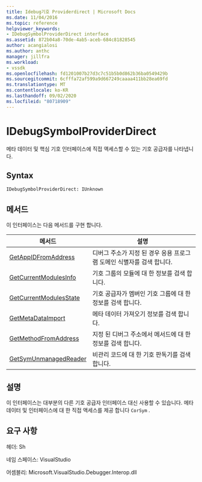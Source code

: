 ```yaml
---
title: Idebug기호 Providerdirect | Microsoft Docs
ms.date: 11/04/2016
ms.topic: reference
helpviewer_keywords:
- IDebugSymbolProviderDirect interface
ms.assetid: 872b04a8-70de-4ab5-aceb-684c81828545
author: acangialosi
ms.author: anthc
manager: jillfra
ms.workload:
- vssdk
ms.openlocfilehash: fd1201007b27d3c7c51b5b0d862b36ba0549429b
ms.sourcegitcommit: 6cfffa72af599a9d667249caaaa411bb28ea69fd
ms.translationtype: MT
ms.contentlocale: ko-KR
ms.lasthandoff: 09/02/2020
ms.locfileid: "80718909"
---
```

# <a name="idebugsymbolproviderdirect"></a>IDebugSymbolProviderDirect
메타 데이터 및 핵심 기호 인터페이스에 직접 액세스할 수 있는 기호 공급자를 나타냅니다.

## <a name="syntax"></a>Syntax

```
IDebugSymbolProviderDirect: IUnknown
```

## <a name="methods"></a>메서드
 이 인터페이스는 다음 메서드를 구현 합니다.

|메서드|설명|
|------------|-----------------|
|[GetAppIDFromAddress](../../../extensibility/debugger/reference/idebugsymbolproviderdirect-getappidfromaddress.md)|디버그 주소가 지정 된 경우 응용 프로그램 도메인 식별자를 검색 합니다.|
|[GetCurrentModulesInfo](../../../extensibility/debugger/reference/idebugsymbolproviderdirect-getcurrentmodulesinfo.md)|기호 그룹의 모듈에 대 한 정보를 검색 합니다.|
|[GetCurrentModulesState](../../../extensibility/debugger/reference/idebugsymbolproviderdirect-getcurrentmodulesstate.md)|기호 공급자가 멤버인 기호 그룹에 대 한 정보를 검색 합니다.|
|[GetMetaDataImport](../../../extensibility/debugger/reference/idebugsymbolproviderdirect-getmetadataimport.md)|메타 데이터 가져오기 정보를 검색 합니다.|
|[GetMethodFromAddress](../../../extensibility/debugger/reference/idebugsymbolproviderdirect-getmethodfromaddress.md)|지정 된 디버그 주소에서 메서드에 대 한 정보를 검색 합니다.|
|[GetSymUnmanagedReader](../../../extensibility/debugger/reference/idebugsymbolproviderdirect-getsymunmanagedreader.md)|비관리 코드에 대 한 기호 판독기를 검색 합니다.|

## <a name="remarks"></a>설명
 이 인터페이스는 대부분의 다른 기호 공급자 인터페이스 대신 사용할 수 있습니다. 메타 데이터 및 인터페이스에 대 한 직접 액세스를 제공 합니다 `CorSym` .

## <a name="requirements"></a>요구 사항
 헤더: Sh

 네임 스페이스: VisualStudio

 어셈블리: Microsoft.VisualStudio.Debugger.Interop.dll
